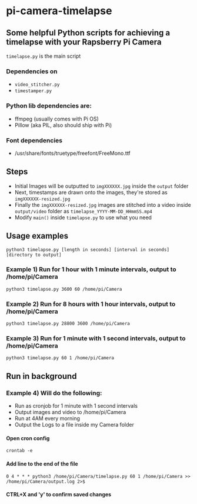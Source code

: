 # pi-camera-timelapse

## Some helpful Python scripts for achieving a timelapse with your Rapsberry Pi Camera

```timelapse.py``` is the main script

### Dependencies on 
* ```video_stitcher.py``` 
* ```timestamper.py```
### Python lib dependencies are:
* ffmpeg (usually comes with Pi OS)
* Pillow (aka PIL, also should ship with Pi)
### Font dependencies
* /usr/share/fonts/truetype/freefont/FreeMono.ttf

## Steps
* Initial Images will be outputted to ```imgXXXXXX.jpg``` inside the ```output``` folder
* Next, timestamps are drawn onto the images, they're stored as ```imgXXXXXX-resized.jpg```
* Finally the ```imgXXXXXX-resized.jpg``` images are stitched into a video inside ```output/video``` folder as ```timelapse_YYYY-MM-DD_HHmmSS.mp4```
* Modify ```main()``` inside ```timelapse.py``` to use what you need

## Usage examples
```
python3 timelapse.py [length in seconds] [interval in seconds] [directory to output]
```

### Example 1) Run for 1 hour with 1 minute intervals, output to /home/pi/Camera
```
python3 timelapse.py 3600 60 /home/pi/Camera
```

### Example 2) Run for 8 hours with 1 hour intervals, output to /home/pi/Camera
```
python3 timelapse.py 28800 3600 /home/pi/Camera
```

### Example 3) Run for 1 minute with 1 second intervals, output to /home/pi/Camera
```
python3 timelapse.py 60 1 /home/pi/Camera
```

## Run in background

### Example 4) Will do the following:
* Run as cronjob for 1 minute with 1 second intervals
* Output images and video to /home/pi/Camera
* Run at 4AM every morning
* Output the Logs to a file inside my Camera folder

#### Open cron config
```
crontab -e
```
#### Add line to the end of the file
```
0 4 * * * python3 /home/pi/Camera/timelapse.py 60 1 /home/pi/Camera >> /home/pi/Camera/output.log 2>$
```
#### CTRL+X and 'y' to confirm saved changes
